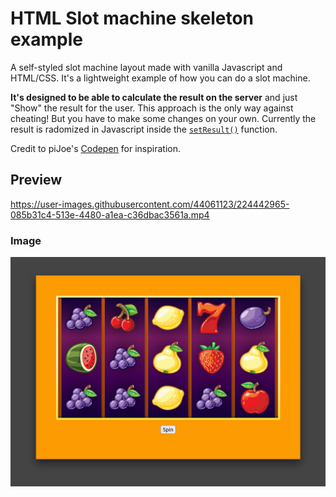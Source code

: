 # HTML Slot machine skeleton example

A self-styled slot machine layout made with vanilla Javascript and HTML/CSS.
It's a lightweight example of how you can do a slot machine.

**It's designed to be able to calculate the result on the server** and just "Show" the result for the user.
This approach is the only way against cheating! But you have to make some changes on your own. Currently the result is radomized in Javascript inside the [`setResult()`](https://github.com/flixrp/HTML-slot-machine-example/blob/8d988c06835f8ec1a19bca425e52e1089c3641a4/script.js#L59-L63) function.

Credit to piJoe's [Codepen](https://codepen.io/piJoe/pen/BLwRza) for inspiration.

## Preview

https://user-images.githubusercontent.com/44061123/224442965-085b31c4-513e-4480-a1ea-c36dbac3561a.mp4

### Image

![preview1.png](./preview1.png)
